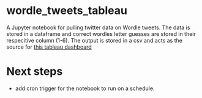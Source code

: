 # wordle_tweets_tableau

A Jupyter notebook for pulling twitter data on Wordle tweets. 
The data is stored in a dataframe and correct wordles letter guesses are stored in their respecitive column (1-6).
The output is stored in a csv and acts as the source for [this tableau dashboard](https://public.tableau.com/app/profile/alex.cich/viz/WordleTwitterScores/Dashboard1)

# Next steps
* add cron trigger for the notebook to run on a schedule.
